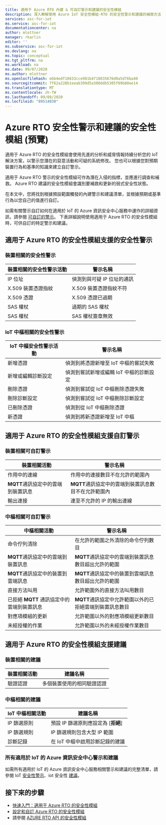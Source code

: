 ```yaml
---
title: 適用于 Azure RTO 內建 & 可自訂警示和建議的安全性模組
description: 深入瞭解使用 Azure IoT 安全性模組-RTO 的安全性警示和建議的補救方法。
services: asc-for-iot
ms.service: asc-for-iot
documentationcenter: na
author: mlottner
manager: rkarlin
editor: ''
ms.subservice: asc-for-iot
ms.devlang: na
ms.topic: conceptual
ms.tgt_pltfrm: na
ms.workload: na
ms.date: 09/07/2020
ms.author: mlottner
ms.openlocfilehash: ebb4edf10433cce981b4718835676d0a5d76ba40
ms.sourcegitcommit: 7f62a228b1eeab399d5a300ddb5305f09b80ee14
ms.translationtype: MT
ms.contentlocale: zh-TW
ms.lasthandoff: 09/08/2020
ms.locfileid: "89514830"
---
```

# <a name="security-module-for-azure-rtos-security-alerts-and-recommendations-preview"></a>Azure RTO 安全性警示和建議的安全性模組 (預覽) 

適用于 Azure RTO 的安全性模組會使用先進的分析和威脅情報持續分析您的 IoT 解決方案，以警示您潛在的惡意活動和可疑的系統修改。 您也可以根據您對預期裝置行為和基準的知識來建立自訂警示。

適用于 Azure RTO 警示的安全性模組可作為潛在入侵的指標，並應進行調查和補救。 Azure RTO 建議的安全性模組會識別要補救和更新的弱式安全性狀態。 

在本文中，您將找到根據預設範圍觸發的內建警示和建議清單，並根據預期或基準行為以您自己的值進行自訂。 

如需有關警示自訂如何在適用於 IoT 的 Azure 資訊安全中心服務中運作的詳細資訊，請參閱 [可自訂的警示](concept-customizable-security-alerts.md)。 下表詳細說明使用適用于 Azure RTO 的安全性模組時，可供自訂的特定警示和建議。 

## <a name="security-module-for-azure-rtos-supported-security-alerts"></a>適用于 Azure RTO 的安全性模組支援的安全性警示

### <a name="device-related-security-alerts"></a>裝置相關的安全性警示

|裝置相關的安全性警示活動  |警示名稱  |
|---------|---------|
|IP 位址| 偵測到與可疑 IP 位址的通訊|
|X.509 裝置憑證指紋|X.509 裝置憑證指紋不符|
|X.509 憑證| X.509 憑證已過期|
|SAS 權杖| 過期的 SAS 權杖|
|SAS 權杖| SAS 權杖簽章無效|

### <a name="iot-hub-related-security-alerts"></a>IoT 中樞相關的安全性警示

|IoT 中樞安全性警示活動  |警示名稱  |
|---------|---------|
|新增憑證    |  偵測到將憑證新增至 IoT 中樞的嘗試失敗       |
|新增或編輯診斷設定    | 偵測到嘗試新增或編輯 IoT 中樞的診斷設定      |
|刪除憑證    |  偵測到嘗試從 IoT 中樞刪除憑證失敗       |
|刪除診斷設定    |  偵測到嘗試從 IoT 中樞刪除診斷設定      |
|已刪除憑證    | 偵測到從 IoT 中樞刪除憑證        |
|新憑證     |  偵測到將新憑證新增至 IoT 中樞       |

## <a name="security-module-for-azure-rtos-supported-customizable-alerts"></a>適用于 Azure RTO 的安全性模組支援自訂警示

### <a name="device-related-customizable-alerts"></a>裝置相關可自訂警示

|裝置相關活動 |警示名稱  |
|---------|---------|
|作用中的連線|作用中的連接數目不在允許的範圍內|
|**MQTT**通訊協定中的雲端到裝置訊息|**MQTT**通訊協定中的雲端到裝置訊息數目不在允許範圍內|
|輸出連接| 連至不允許的 IP 的輸出連線|

### <a name="hub-related-customizable-alerts"></a>中樞相關可自訂警示 

|中樞相關活動  |警示名稱  |
|---------|---------|
|命令佇列清除     |  在允許的範圍之外清除的命令佇列數目       |
|**MQTT**通訊協定中的雲端到裝置訊息    |  **MQTT**通訊協定中的雲端到裝置訊息數目超出允許的範圍       |
|**MQTT**通訊協定中的裝置到雲端訊息    | **MQTT**通訊協定中的裝置到雲端訊息數目超出允許的範圍        |
|直接方法叫用     |  允許範圍外的直接方法叫用數目       |
|已拒絕 **MQTT** 通訊協定中的雲端到裝置訊息     |   **MQTT**通訊協定中允許範圍以外的已拒絕雲端到裝置訊息數目      |
|對應項模組的更新     |  允許範圍以外的對應項模組更新數目       |
|未經授權的作業    |  允許範圍以外的未經授權作業數目       |

## <a name="security-module-for-azure-rtos-supported-recommendations"></a>適用于 Azure RTO 的安全性模組支援建議

### <a name="device-related-recommendations"></a>裝置相關的建議

|裝置相關活動  |建議名稱 |
|---------|---------|
|驗證認證    |  多個裝置使用的相同驗證認證       |

### <a name="hub-related-recommendations"></a>中樞相關的建議

|IoT 中樞相關活動  |建議名稱 |
|---------|---------|
|IP 篩選原則   |  預設 IP 篩選原則應設定為 [**拒絕**]  |
|IP 篩選規則| IP 篩選規則包含大型 IP 範圍|
|診斷記錄|在 IoT 中樞中啟用診斷記錄的建議|

### <a name="all-azure-security-center-for-iot-alerts-and-recommendations"></a>所有適用於 IoT 的 Azure 資訊安全中心警示和建議

如需所有適用於 IoT 的 Azure 資訊安全中心服務相關警示和建議的完整清單，請參閱 IoT [安全性警示](concept-security-alerts.md)、iot 安全性 [建議](concept-recommendations.md)。

## <a name="next-steps"></a>接下來的步驟

- [快速入門：適用于 Azure RTO 的安全性模組](quickstart-azure-rtos-security-module.md)
- [設定和自訂 Azure RTO 的安全性模組](how-to-azure-rtos-security-module.md)
- 請參閱 [AZURE RTO API 的安全性模組](azure-rtos-security-module-api.md)